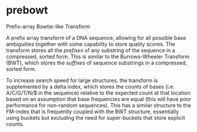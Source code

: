 prebowt
=======

Prefix-array Bowtie-like Transform

A prefix array transform of a DNA sequence, allowing for all possible base ambiguities together with some capability to store quality scores. The transform stores all the *prefixes* of any substring of the sequence in a compressed, sorted
form. This is similar to the Burrows-Wheeler Transform (BWT), which stores the *suffixes* of sequence substrings in a compressed, sorted form.

To increase search speed for large structures, the transform is supplemented by a delta index, which stores the counts of bases (i.e. A/C/G/T/N/$ in the sequence) relative to the expected count at that location based on an assumption that base frequencies are equal (this will have poor performance for non-random sequences). This has a similar structure to the FM-index that is frequently coupled with the BWT structure, essentially using buckets but excluding the need for super-buckets that store explicit counts.
